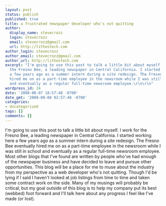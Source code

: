 ```yaml
---
layout: post
status: publish
published: true
title: a frustrated newspaper developer who's not quitting
author:
  display_name: stevecrozz
  login: stevecrozz
  email: stevecrozz@gmail.com
  url: http://lithostech.com
author_login: stevecrozz
author_email: stevecrozz@gmail.com
author_url: http://lithostech.com
excerpt: "I'm going to use this post to talk a little bit about myself. I work for
  the Fresno Bee, a leading newspaper in Central California. I started working here
  a few years ago as a summer intern during a site redesign. The Fresno Bee eventually
  hired me on as a part-time employee in the newsroom while I was still in school
  and eventually as a regular full-time newsroom employee.\r\n\r\n"
wordpress_id: 24
date: '2008-08-07 18:57:48 -0700'
date_gmt: '2008-08-08 02:57:48 -0700'
categories:
- Uncategorized
tags: []
comments: []
---
```

I'm going to use this post to talk a little bit about myself. I work for the Fresno Bee, a leading newspaper in Central California. I started working here a few years ago as a summer intern during a site redesign. The Fresno Bee eventually hired me on as a part-time employee in the newsroom while I was still in school and eventually as a regular full-time newsroom employee.
Most other blogs that I've found are written by people who've had enough of the newspaper business and have decided to leave and pursue other opportunities. This blog will be a place for me to muse about the industry from my perspective as a web developer who's not quitting. Though I'd be lying if I said I haven't looked at job listings from time to time and taken some contract work on the side. Many of my musings will probably be critical, but my goal outside of this blog is to help my company put its best (webbed) foot forward and I'll talk here about any progress I feel like I've made (or lost).
